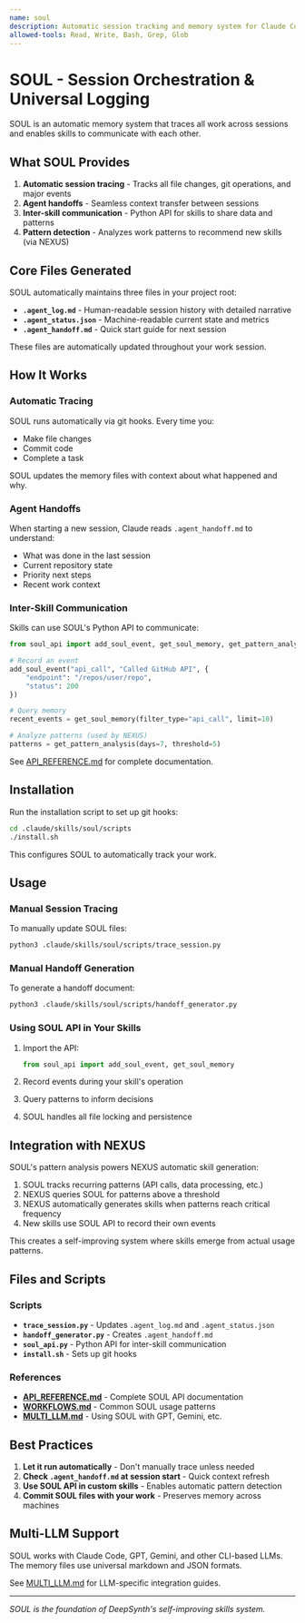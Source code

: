 ```yaml
---
name: soul
description: Automatic session tracking and memory system for Claude Code. Activates when working in git repositories to track file changes, commits, and session context. Creates .agent_log.md (session history), .agent_status.json (current state), and .agent_handoff.md (next steps) for session continuity across conversations. Use when needing persistent memory, session handoffs, or work history tracking.
allowed-tools: Read, Write, Bash, Grep, Glob
---
```


# SOUL - Session Orchestration & Universal Logging

SOUL is an automatic memory system that traces all work across sessions and enables skills to communicate with each other.

## What SOUL Provides

1. **Automatic session tracing** - Tracks all file changes, git operations, and major events
2. **Agent handoffs** - Seamless context transfer between sessions
3. **Inter-skill communication** - Python API for skills to share data and patterns
4. **Pattern detection** - Analyzes work patterns to recommend new skills (via NEXUS)

## Core Files Generated

SOUL automatically maintains three files in your project root:

- **`.agent_log.md`** - Human-readable session history with detailed narrative
- **`.agent_status.json`** - Machine-readable current state and metrics
- **`.agent_handoff.md`** - Quick start guide for next session

These files are automatically updated throughout your work session.

## How It Works

### Automatic Tracing

SOUL runs automatically via git hooks. Every time you:
- Make file changes
- Commit code
- Complete a task

SOUL updates the memory files with context about what happened and why.

### Agent Handoffs

When starting a new session, Claude reads `.agent_handoff.md` to understand:
- What was done in the last session
- Current repository state
- Priority next steps
- Recent work context

### Inter-Skill Communication

Skills can use SOUL's Python API to communicate:

```python
from soul_api import add_soul_event, get_soul_memory, get_pattern_analysis

# Record an event
add_soul_event("api_call", "Called GitHub API", {
    "endpoint": "/repos/user/repo",
    "status": 200
})

# Query memory
recent_events = get_soul_memory(filter_type="api_call", limit=10)

# Analyze patterns (used by NEXUS)
patterns = get_pattern_analysis(days=7, threshold=5)
```

See [API_REFERENCE.md](references/API_REFERENCE.md) for complete documentation.

## Installation

Run the installation script to set up git hooks:

```bash
cd .claude/skills/soul/scripts
./install.sh
```

This configures SOUL to automatically track your work.

## Usage

### Manual Session Tracing

To manually update SOUL files:

```bash
python3 .claude/skills/soul/scripts/trace_session.py
```

### Manual Handoff Generation

To generate a handoff document:

```bash
python3 .claude/skills/soul/scripts/handoff_generator.py
```

### Using SOUL API in Your Skills

1. Import the API:
   ```python
   from soul_api import add_soul_event, get_soul_memory
   ```

2. Record events during your skill's operation
3. Query patterns to inform decisions
4. SOUL handles all file locking and persistence

## Integration with NEXUS

SOUL's pattern analysis powers NEXUS automatic skill generation:

1. SOUL tracks recurring patterns (API calls, data processing, etc.)
2. NEXUS queries SOUL for patterns above a threshold
3. NEXUS automatically generates skills when patterns reach critical frequency
4. New skills use SOUL API to record their own events

This creates a self-improving system where skills emerge from actual usage patterns.

## Files and Scripts

### Scripts

- **`trace_session.py`** - Updates `.agent_log.md` and `.agent_status.json`
- **`handoff_generator.py`** - Creates `.agent_handoff.md`
- **`soul_api.py`** - Python API for inter-skill communication
- **`install.sh`** - Sets up git hooks

### References

- **[API_REFERENCE.md](references/API_REFERENCE.md)** - Complete SOUL API documentation
- **[WORKFLOWS.md](references/WORKFLOWS.md)** - Common SOUL usage patterns
- **[MULTI_LLM.md](references/MULTI_LLM.md)** - Using SOUL with GPT, Gemini, etc.

## Best Practices

1. **Let it run automatically** - Don't manually trace unless needed
2. **Check `.agent_handoff.md` at session start** - Quick context refresh
3. **Use SOUL API in custom skills** - Enables automatic pattern detection
4. **Commit SOUL files with your work** - Preserves memory across machines

## Multi-LLM Support

SOUL works with Claude Code, GPT, Gemini, and other CLI-based LLMs. The memory files use universal markdown and JSON formats.

See [MULTI_LLM.md](references/MULTI_LLM.md) for LLM-specific integration guides.

---

*SOUL is the foundation of DeepSynth's self-improving skills system.*
